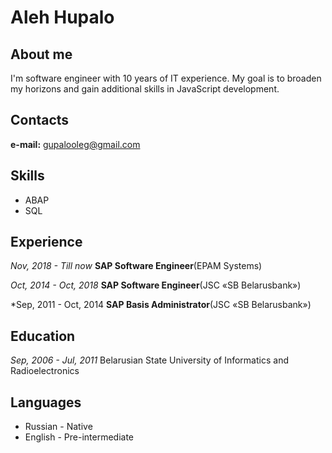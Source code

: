 # Aleh Hupalo

## About me
I'm software engineer with 10 years of IT experience.
My goal is to broaden my horizons and gain additional skills in JavaScript development.

## Contacts
**e-mail:** gupalooleg@gmail.com

## Skills
* ABAP
* SQL

## Experience
*Nov, 2018 - Till now*
**SAP Software Engineer**(EPAM Systems)

*Oct, 2014 - Oct, 2018*
**SAP Software Engineer**(JSC «SB Belarusbank»)

*Sep, 2011 - Oct, 2014
**SAP Basis Administrator**(JSC «SB Belarusbank»)

## Education
*Sep, 2006 - Jul, 2011*
Belarusian State University of Informatics and Radioelectronics

## Languages
* Russian - Native
* English - Pre-intermediate